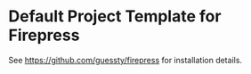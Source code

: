 # Default Project Template for Firepress

See https://github.com/guessty/firepress for installation details.
